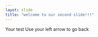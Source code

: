 ```yaml
---
layot: slide
title: "welcome to our second slide!!!"
---
```

Your test
Use your left arrow to go back
